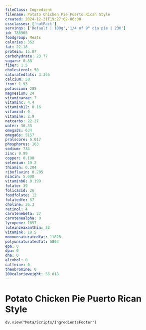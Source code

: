 ```yaml
---
fileClass: Ingredient
filename: Potato Chicken Pie Puerto Rican Style
created: 2024-12-21T19:27:02-06:00
cssclasses: ['nutFact']
servings: ['Default | 100g','1/4 of 9" dia pie | 230']
id: 788965
foodgroup: Meats
calories: 352
fat: 22.18
protein: 15.07
carbohydrate: 23.77
sugars: 0.88
fiber: 1.5
cholesterol: 50
saturatedfats: 3.365
calcium: 58
iron: 1.93
potassium: 285
magnesium: 24
vitaminarae: 7
vitaminc: 4.4
vitaminb12: 0.16
vitamind: 0
vitamine: 2.9
netcarbs: 22.27
water: 36.33
omega3s: 634
omega6s: 5157
pralscore: 6.017
phosphorus: 163
sodium: 734
zinc: 0.99
copper: 0.108
selenium: 19.2
thiamin: 0.204
riboflavin: 0.205
niacin: 5.008
vitaminb6: 0.199
folate: 39
folicacid: 26
foodfolate: 12
folatedfe: 57
choline: 36.3
retinol: 4
carotenebeta: 37
carotenealpha: 0
lycopene: 1657
luteinzeaxanthin: 22
vitamink: 18.5
monounsaturatedfat: 11828
polyunsaturatedfat: 5803
epa: 0
dpa: 0
dha: 0
alcohol: 0
caffeine: 0
theobromine: 0
200calorieweight: 56.818
---
```


# Potato Chicken Pie Puerto Rican Style

```dataviewjs
dv.view("Meta/Scripts/IngredientsFooter")
```